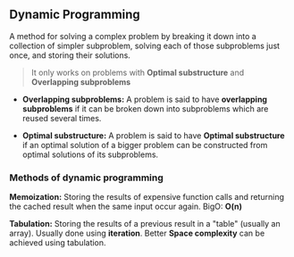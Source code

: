 ## Dynamic Programming
A method for solving a complex problem by breaking it down into a collection of simpler subproblem, solving each of those subproblems just once, and storing their solutions.

> It only works on problems with **Optimal substructure** and **Overlapping subproblems**

* **Overlapping subproblems:** A problem is said to have **overlapping subproblems** if it can be broken down into subproblems which are reused several times.

* **Optimal substructure:** A problem is said to have **Optimal substructure** if an optimal solution of a bigger problem can be constructed from optimal solutions of its subproblems.

### Methods of dynamic programming

**Memoization:** Storing the results of expensive function calls and returning the cached result when the same input occur again. BigO: **O(n)**

**Tabulation:** Storing the results of a previous result in a "table" (usually an array). Usually done using **iteration**. Better **Space complexity** can be achieved using tabulation.